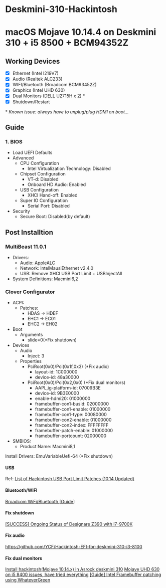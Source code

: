 # Deskmini-310-Hackintosh
macOS Mojave 10.14.4 on Deskmini 310 + i5 8500 + BCM94352Z
=======

## Working Devices

- [x] Ethernet (Intel I219V7)
- [x] Audio (Realtek ALC233)
- [x] WIFI/Bluetooth (Broadcom BCM93452Z)
- [x] Graphics (Intel UHD 630)
- [x] Dual Monitors (DELL U2715H x 2) \*
- [x] Shutdown/Restart

\* *Known issue: always have to unplug/plug HDMI on boot...*

## Guide

### 1. BIOS

* Load UEFI Defaults
* Advanced
  * CPU Configuration
    * Intel Virtualization Technology: Disabled
  * Chipset Configuration
    * VT-d: Disabled
    * Onboard HD Audio: Enabled
  * USB Configuration
    * XHCI Hand-off: Enabled
  * Super IO Configuration
    * Serial Port: Disabled
* Security
  * Secure Boot: Disabled(by default)

## Post Installtion

### MultiBeast 11.0.1

* Drivers:
  * Audio: AppleALC
  * Network: IntelMausiEthernet v2.4.0
  * USB: Remove XHCI USB Port Limit + USBInjectAll
* System Definitions: Macmini6,2

### Clover Configurator

* ACPI:
  * Patches:
    * HDAS -> HDEF
    * EHC1 -> EC01
    * EHC2 -> EH02
* Boot
  * Arguments
    * slide=0(*Fix shutdown)
* Devices
  * Audio
    * Inject: 3
  * Properties
    * PciRoot(0x0)/Pci(0x1f,0x3) (*Fix audio)
      * layout-id: 1C000000
      * device-id: 48a30000
    * PciRoot(0x0)/Pci(0x2,0x0) (*Fix dual monitors)
      * AAPL,ig-platform-id: 07009B3E
      * device-id: 9B3E0000
      * enable-hdmi20: 01000000
      * framebuffer-con1-busid: 02000000
      * framebuffer-con1-enable: 01000000
      * framebuffer-con1-type: 00080000
      * framebuffer-con2-enable: 01000000
      * framebuffer-con2-index: FFFFFFFF
      * framebuffer-patch-enable: 01000000
      * framebuffer-portcount: 02000000
* SMBIOS:
  * Product Name: Macmini8,1

Install Drivers: EmuVariableUefi-64 (*Fix shutdown)

#### USB

Ref: [List of Hackintosh USB Port Limit Patches (10.14 Updated)](https://hackintosher.com/forums/thread/list-of-hackintosh-usb-port-limit-patches-10-14-updated.467/)

#### Bluetooth/WIFI

[Broadcom WiFi/Bluetooth [Guide]](https://www.tonymacx86.com/threads/broadcom-wifi-bluetooth-guide.242423)

#### Fix shutdown

[[SUCCESS] Ongoing Status of Designare Z390 with i7-9700K](https://www.tonymacx86.com/threads/success-ongoing-status-of-designare-z390-with-i7-9700k.266065/)

#### Fix audio

https://github.com/YCF/Hackintosh-EFI-for-deskmini-310-i3-8100

#### Fix dual monitors

[Install hackintosh(Mojave 10.14.x) in Asrock deskmini 310](https://github.com/liminghuang/asrock_deskmini310_hackintosh)
[Mojave UHD 630 on i5 8400 issues, have tried everything](https://www.tonymacx86.com/threads/mojave-uhd-630-on-i5-8400-issues-have-tried-everything.269368/page-3#post-1889723)
[[Guide] Intel Framebuffer patching using WhateverGreen](https://www.tonymacx86.com/threads/guide-intel-framebuffer-patching-using-whatevergreen.256490/post-1856330)

